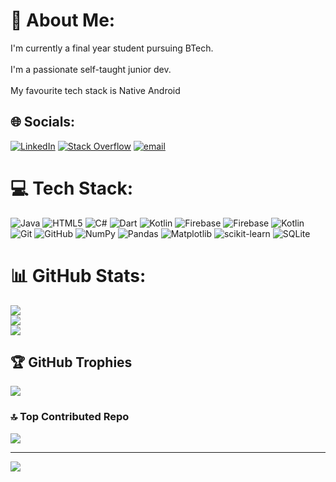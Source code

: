 # 💫 About Me:
I'm currently a final year student pursuing BTech.<br><br>I'm a passionate self-taught junior dev.<br><br>My favourite tech stack is Native Android<br>


## 🌐 Socials:
[![LinkedIn](https://img.shields.io/badge/LinkedIn-%230077B5.svg?logo=linkedin&logoColor=white)](https://linkedin.com/in/aryaman-patra) [![Stack Overflow](https://img.shields.io/badge/-Stackoverflow-FE7A16?logo=stack-overflow&logoColor=white)](https://stackoverflow.com/users/17174960) [![email](https://img.shields.io/badge/Email-D14836?logo=gmail&logoColor=white)](mailto:aryamanprivate26@gmail.com) 

# 💻 Tech Stack:
![Java](https://img.shields.io/badge/java-%23ED8B00.svg?style=flat&logo=openjdk&logoColor=white) ![HTML5](https://img.shields.io/badge/html5-%23E34F26.svg?style=flat&logo=html5&logoColor=white) ![C#](https://img.shields.io/badge/c%23-%23239120.svg?style=flat&logo=csharp&logoColor=white) ![Dart](https://img.shields.io/badge/dart-%230175C2.svg?style=flat&logo=dart&logoColor=white) ![Kotlin](https://img.shields.io/badge/kotlin-%237F52FF.svg?style=flat&logo=kotlin&logoColor=white) ![Firebase](https://img.shields.io/badge/firebase-%23039BE5.svg?style=flat&logo=firebase) ![Firebase](https://img.shields.io/badge/firebase-a08021?style=flat&logo=firebase&logoColor=ffcd34) ![Kotlin](https://img.shields.io/badge/kotlin-%237F52FF.svg?style=flat&logo=kotlin&logoColor=white) ![Git](https://img.shields.io/badge/git-%23F05033.svg?style=flat&logo=git&logoColor=white) ![GitHub](https://img.shields.io/badge/github-%23121011.svg?style=flat&logo=github&logoColor=white) ![NumPy](https://img.shields.io/badge/numpy-%23013243.svg?style=flat&logo=numpy&logoColor=white) ![Pandas](https://img.shields.io/badge/pandas-%23150458.svg?style=flat&logo=pandas&logoColor=white) ![Matplotlib](https://img.shields.io/badge/Matplotlib-%23ffffff.svg?style=flat&logo=Matplotlib&logoColor=black) ![scikit-learn](https://img.shields.io/badge/scikit--learn-%23F7931E.svg?style=flat&logo=scikit-learn&logoColor=white) ![SQLite](https://img.shields.io/badge/sqlite-%2307405e.svg?style=flat&logo=sqlite&logoColor=white)
# 📊 GitHub Stats:
![](https://github-readme-stats.vercel.app/api?username=AryamanPatra&theme=dark&hide_border=false&include_all_commits=false&count_private=false)<br/>
![](https://nirzak-streak-stats.vercel.app/?user=AryamanPatra&theme=dark&hide_border=false)<br/>
![](https://github-readme-stats.vercel.app/api/top-langs/?username=AryamanPatra&theme=dark&hide_border=false&include_all_commits=false&count_private=false&layout=compact)

## 🏆 GitHub Trophies
![](https://github-profile-trophy.vercel.app/?username=AryamanPatra&theme=radical&no-frame=false&no-bg=false&margin-w=4)

### 🔝 Top Contributed Repo
![](https://github-contributor-stats.vercel.app/api?username=AryamanPatra&limit=5&theme=dark&combine_all_yearly_contributions=true)

---
[![](https://visitcount.itsvg.in/api?id=AryamanPatra&icon=0&color=0)](https://visitcount.itsvg.in)

<!-- Proudly created with GPRM ( https://gprm.itsvg.in ) -->